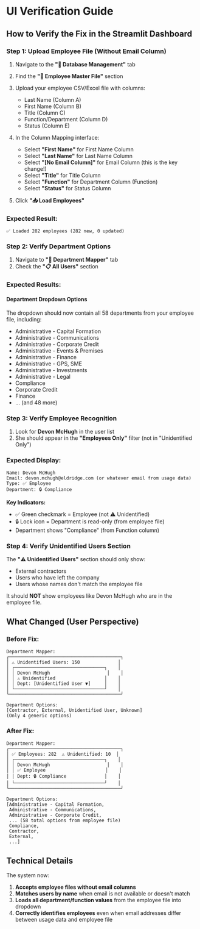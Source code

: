# UI Verification Guide

## How to Verify the Fix in the Streamlit Dashboard

### Step 1: Upload Employee File (Without Email Column)

1. Navigate to the **"🔧 Database Management"** tab
2. Find the **"👥 Employee Master File"** section
3. Upload your employee CSV/Excel file with columns:
   - Last Name (Column A)
   - First Name (Column B)
   - Title (Column C)
   - Function/Department (Column D)
   - Status (Column E)

4. In the Column Mapping interface:
   - Select **"First Name"** for First Name Column
   - Select **"Last Name"** for Last Name Column
   - Select **"[No Email Column]"** for Email Column (this is the key change!)
   - Select **"Title"** for Title Column
   - Select **"Function"** for Department Column (Function)
   - Select **"Status"** for Status Column

5. Click **"📥 Load Employees"**

### Expected Result:
```
✅ Loaded 282 employees (282 new, 0 updated)
```

### Step 2: Verify Department Options

1. Navigate to **"🏢 Department Mapper"** tab
2. Check the **"📋 All Users"** section

### Expected Results:

#### Department Dropdown Options
The dropdown should now contain all 58 departments from your employee file, including:
- Administrative - Capital Formation
- Administrative - Communications
- Administrative - Corporate Credit
- Administrative - Events & Premises
- Administrative - Finance
- Administrative - GPS, SME
- Administrative - Investments
- Administrative - Legal
- Compliance
- Corporate Credit
- Finance
- ... (and 48 more)

### Step 3: Verify Employee Recognition

1. Look for **Devon McHugh** in the user list
2. She should appear in the **"Employees Only"** filter (not in "Unidentified Only")

### Expected Display:
```
Name: Devon McHugh
Email: devon.mchugh@eldridge.com (or whatever email from usage data)
Type: ✅ Employee
Department: 🔒 Compliance
```

**Key Indicators:**
- ✅ Green checkmark = Employee (not ⚠️ Unidentified)
- 🔒 Lock icon = Department is read-only (from employee file)
- Department shows "Compliance" (from Function column)

### Step 4: Verify Unidentified Users Section

The **"⚠️ Unidentified Users"** section should only show:
- External contractors
- Users who have left the company
- Users whose names don't match the employee file

It should **NOT** show employees like Devon McHugh who are in the employee file.

## What Changed (User Perspective)

### Before Fix:
```
Department Mapper:
┌─────────────────────────────────────────┐
│ ⚠️ Unidentified Users: 150              │
│ ┌─────────────────────────────────┐    │
│ │ Devon McHugh                     │    │
│ │ ⚠️ Unidentified                  │    │
│ │ Dept: [Unidentified User ▼]     │    │
│ └─────────────────────────────────┘    │
└─────────────────────────────────────────┘

Department Options:
[Contractor, External, Unidentified User, Unknown]
(Only 4 generic options)
```

### After Fix:
```
Department Mapper:
┌─────────────────────────────────────────┐
│ ✅ Employees: 282  ⚠️ Unidentified: 10  │
│ ┌─────────────────────────────────┐    │
│ │ Devon McHugh                     │    │
│ │ ✅ Employee                      │    │
│ │ Dept: 🔒 Compliance              │    │
│ └─────────────────────────────────┘    │
└─────────────────────────────────────────┘

Department Options:
[Administrative - Capital Formation, 
 Administrative - Communications,
 Administrative - Corporate Credit,
 ... (58 total options from employee file)
 Compliance,
 Contractor,
 External,
 ...]
```

## Technical Details

The system now:
1. **Accepts employee files without email columns**
2. **Matches users by name** when email is not available or doesn't match
3. **Loads all department/function values** from the employee file into dropdown
4. **Correctly identifies employees** even when email addresses differ between usage data and employee file
